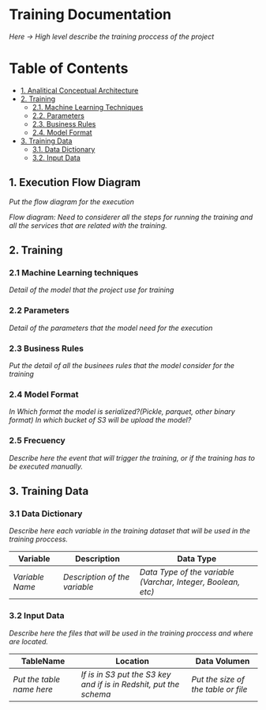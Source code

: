 # Training Documentation

*Here -> High level describe the training proccess of the project*

# Table of Contents

* [1. Analitical Conceptual Architecture](1-Analitical-Conceptual-Architecture)
* [2. Training]()
  * [2.1. Machine Learning Techniques]()
  * [2.2. Parameters]()
  * [2.3. Business Rules]()
  * [2.4. Model Format]()
* [3. Training Data]()
  * [3.1. Data Dictionary]()
  * [3.2. Input Data]()

## 1. Execution Flow Diagram
*Put the flow diagram for the execution*

*Flow diagram: Need to considerer all the steps for running the training and all the services that are related with the training.*

## 2. Training

### 2.1 Machine Learning techniques
*Detail of the model that the project use for training*

### 2.2 Parameters
*Detail of the parameters that the model need for the execution*

### 2.3 Business Rules
*Put the detail of all the businees rules that the model consider for the training*

### 2.4 Model Format
*In Which format the model is serialized?(Pickle, parquet, other binary format)*
*In which bucket of S3 will be upload the model?*

### 2.5 Frecuency
*Describe here the event that will trigger the training, or if the training has to be executed manually.*

## 3. Training Data
### 3.1 Data Dictionary
*Describe here each variable in the training dataset that will be used in the training proccess.*

|Variable|Description|Data Type|
|--------|-----------|---------|
|*Variable Name*|*Description of the variable*|*Data Type of the variable (Varchar, Integer, Boolean, etc)*|

### 3.2 Input Data
*Describe here the files that will be used in the training proccess and where are located.*

|TableName|Location|Data Volumen|
|---------|--------|------------|
|*Put the table name here*|*If is in S3 put the S3 key and if is in Redshit, put the schema*|*Put the size of the table or file*|
